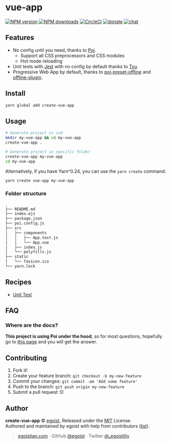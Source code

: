 # vue-app

[![NPM version](https://img.shields.io/npm/v/create-vue-app.svg?style=flat)](https://npmjs.com/package/create-vue-app) [![NPM downloads](https://img.shields.io/npm/dm/create-vue-app.svg?style=flat)](https://npmjs.com/package/create-vue-app) [![CircleCI](https://circleci.com/gh/vue-land/create-vue-app/tree/master.svg?style=shield)](https://circleci.com/gh/vue-land/create-vue-app/tree/master)  [![donate](https://img.shields.io/badge/$-donate-ff69b4.svg?maxAge=2592000&style=flat)](https://github.com/egoist/donate) [![chat](https://img.shields.io/badge/chat-on%20discord-7289DA.svg?style=flat)](https://chat.egoist.moe)

## Features

- No config until you need, thanks to [Poi](https://github.com/egoist/poi).
  - Support all CSS preprocessors and CSS modules
  - Hot mode reloading
- Unit tests with [Jest](https://github.com/avajs/ava) with no config by default thanks to [Tyu](https://github.com/egoist/tyu).
- Progressive Web App by default, thanks to [poi-preset-offline](https://github.com/egoist/poi/tree/master/packages/poi-preset-offline) and [offline-plugin](https://github.com/NekR/offline-plugin).

## Install

```bash
yarn global add create-vue-app
```

## Usage

```bash
# Generate project in cwd
mkdir my-vue-app && cd my-vue-app
create-vue-app .

# Generate project in specific folder
create-vue-app my-vue-app
cd my-vue-app
```

Alternatively, if you have Yarn^0.24, you can use the `yarn create` command:

```bash
yarn create vue-app my-vue-app
```

### Folder structure

```bash
.
├── README.md
├── index.ejs
├── package.json
├── poi.config.js
├── src
│   ├── components
│   │   ├── App.test.js
│   │   └── App.vue
│   ├── index.js
│   └── polyfills.js
├── static
│   └── favicon.ico
└── yarn.lock
```

## Recipes

- [Unit Test](./docs/unit-test.md)

## FAQ

### Where are the docs?

**This project is using Poi under the hood**, so for most questions, hopefully go to [this page](https://poi.js.org/#/home) and you will get the answer.

## Contributing

1. Fork it!
2. Create your feature branch: `git checkout -b my-new-feature`
3. Commit your changes: `git commit -am 'Add some feature'`
4. Push to the branch: `git push origin my-new-feature`
5. Submit a pull request :D


## Author

**create-vue-app** © [egoist](https://github.com/egoist), Released under the [MIT](./LICENSE) License.<br>
Authored and maintained by egoist with help from contributors ([list](https://github.com/egoist/create-vue-app/contributors)).

> [egoistian.com](https://egoistian.com) · GitHub [@egoist](https://github.com/egoist) · Twitter [@_egoistlily](https://twitter.com/_egoistlily)
